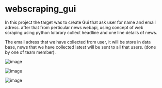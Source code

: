 # webscraping_gui

In this project the target was to create Gui that ask user for name and email adress.
after that from perticular news webapi, using concept of web scraping using python loibrary collect headline and one line details of news.

The email adress that we have collected from user, it will be store in data base, news that we have collected latest will be sent to all that users. (done by one of team member).

![image](https://github.com/Naitik1Rajyaguru/webscraping_gui/assets/82231090/19176efa-3c5e-4f22-a22c-75c7cd67b171)

![image](https://github.com/Naitik1Rajyaguru/webscraping_gui/assets/82231090/8c36e1f6-0fb8-4d6b-a633-64a28f26c5bf)

![image](https://github.com/Naitik1Rajyaguru/webscraping_gui/assets/82231090/3fb18ec1-d6e1-4dee-b4bb-b47bbde3b95f)

